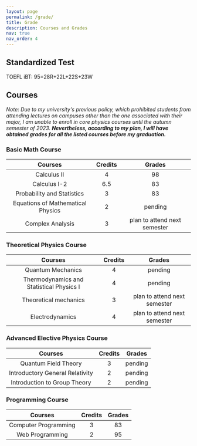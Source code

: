 ```yaml
---
layout: page
permalink: /grade/
title: Grade
description: Courses and Grades
nav: true
nav_order: 4
---
```


## Standardized Test
TOEFL iBT: 95=28R+22L+22S+23W
## Courses
*Note: Due to my university's previous policy, which prohibited students from attending lectures on campuses other than the one associated with their major, I am unable to enroll in core physics courses until the autumn semester of 2023.* ***Nevertheless, according to my plan, I will have obtained grades for all the listed courses before my graduation.***

### Basic Math Course


| Courses      | Credits | Grades    |
| :---:       |    :----:   |         :---: |
| Calculus II      | 4       | 98  |
| Calculus I-2   | 6.5        | 83     |
| Probability and Statistics | 3 |  83 | 
| Equations of Mathematical Physics | 2 |  pending | 
| Complex Analysis | 3 | plan to attend next semester|


### Theoretical Physics Course


| Courses      | Credits | Grades    |
| :---:       |    :----:   |         :---: |
| Quantum Mechanics | 4 | pending |
| Thermodynamics and Statistical Physics I | 4 | pending |
| Theoretical mechanics | 3 | plan to attend next semester |
| Electrodynamics | 4 | plan to attend next semester |


### Advanced Elective Physics Course


| Courses      | Credits | Grades    |
| :---:       |    :----:   |         :---: |
| Quantum Field Theory | 3 | pending |
| Introductory General Relativity | 2 | pending |
| Introduction to Group Theory | 2 | pending |


### Programming Course

| Courses      | Credits | Grades    |
| :---:       |    :----:   |         :---: |
| Computer Programming | 3 | 83 |
| Web Programming | 2 | 95 |